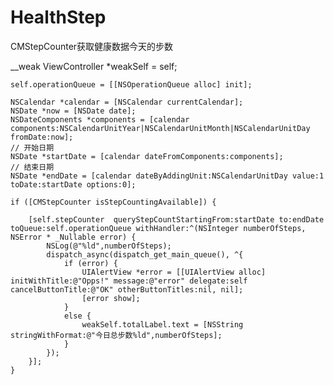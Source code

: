 # HealthStep
CMStepCounter获取健康数据今天的步数

   __weak ViewController *weakSelf = self;
   
    self.operationQueue = [[NSOperationQueue alloc] init];
    
    NSCalendar *calendar = [NSCalendar currentCalendar];
    NSDate *now = [NSDate date];
    NSDateComponents *components = [calendar components:NSCalendarUnitYear|NSCalendarUnitMonth|NSCalendarUnitDay fromDate:now];
    // 开始日期
    NSDate *startDate = [calendar dateFromComponents:components];
    // 结束日期
    NSDate *endDate = [calendar dateByAddingUnit:NSCalendarUnitDay value:1 toDate:startDate options:0];
    
    if ([CMStepCounter isStepCountingAvailable]) {

        [self.stepCounter  queryStepCountStartingFrom:startDate to:endDate toQueue:self.operationQueue withHandler:^(NSInteger numberOfSteps, NSError * _Nullable error) {
            NSLog(@"%ld",numberOfSteps);
            dispatch_async(dispatch_get_main_queue(), ^{
                if (error) {
                    UIAlertView *error = [[UIAlertView alloc] initWithTitle:@"Opps!" message:@"error" delegate:self cancelButtonTitle:@"OK" otherButtonTitles:nil, nil];
                    [error show];
                }
                else {
                    weakSelf.totalLabel.text = [NSString stringWithFormat:@"今日总步数%ld",numberOfSteps];
                }
            });
        }];
    }
